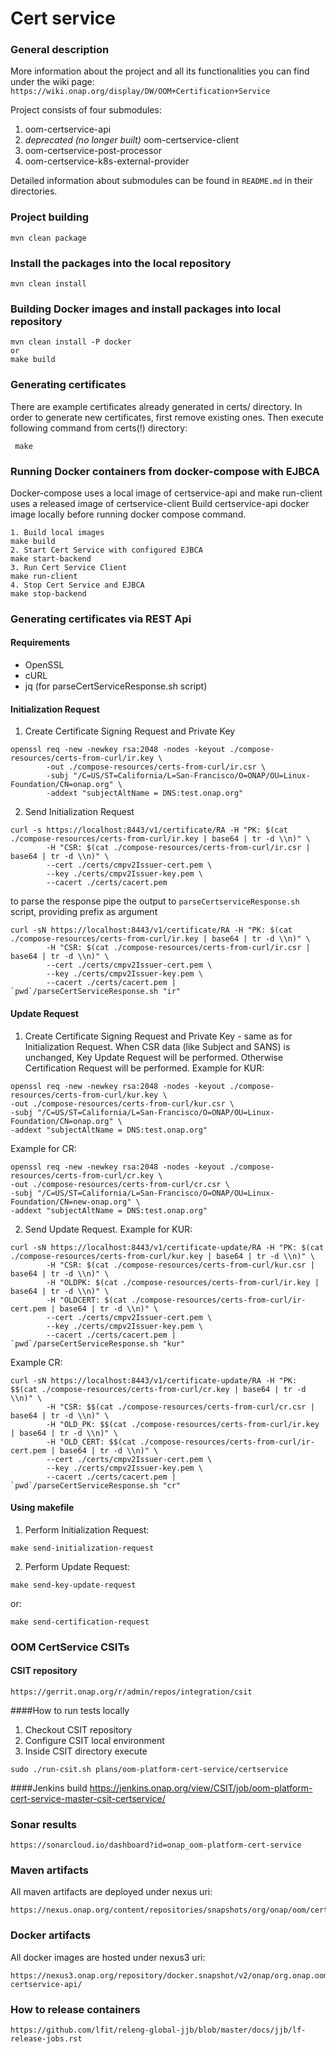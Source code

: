 # Cert service

### General description

More information about the project and all its functionalities you can find under the wiki page: 
    ```
    https://wiki.onap.org/display/DW/OOM+Certification+Service
    ``` 
  
Project consists of four submodules:
1. oom-certservice-api
2. *deprecated (no longer built)* oom-certservice-client
3. oom-certservice-post-processor
4. oom-certservice-k8s-external-provider

Detailed information about submodules can be found in ```README.md``` in their directories.

### Project building
```
mvn clean package
```

### Install the packages into the local repository
```
mvn clean install
```     
    
### Building Docker images and install packages into local repository
```
mvn clean install -P docker
or
make build
```   

### Generating certificates
There are example certificates already generated in certs/ directory.
In order to generate new certificates, first remove existing ones.
Then execute following command from certs(!) directory:
```
 make
```

### Running Docker containers from docker-compose with EJBCA
Docker-compose uses a local image of certservice-api and make run-client uses a released image of certservice-client
Build certservice-api docker image locally before running docker compose command.
```
1. Build local images
make build
2. Start Cert Service with configured EJBCA
make start-backend
3. Run Cert Service Client
make run-client
4. Stop Cert Service and EJBCA
make stop-backend
```

### Generating certificates via REST Api
#### Requirements
* OpenSSL
* cURL
* jq (for parseCertServiceResponse.sh script)
#### Initialization Request
1. Create Certificate Signing Request and Private Key
```
openssl req -new -newkey rsa:2048 -nodes -keyout ./compose-resources/certs-from-curl/ir.key \
	    -out ./compose-resources/certs-from-curl/ir.csr \
	    -subj "/C=US/ST=California/L=San-Francisco/O=ONAP/OU=Linux-Foundation/CN=onap.org" \
	    -addext "subjectAltName = DNS:test.onap.org"
```
2. Send Initialization Request
```
curl -s https://localhost:8443/v1/certificate/RA -H "PK: $(cat ./compose-resources/certs-from-curl/ir.key | base64 | tr -d \\n)" \
        -H "CSR: $(cat ./compose-resources/certs-from-curl/ir.csr | base64 | tr -d \\n)" \
        --cert ./certs/cmpv2Issuer-cert.pem \
        --key ./certs/cmpv2Issuer-key.pem \
        --cacert ./certs/cacert.pem
```
to parse the response pipe the output to `parseCertserviceResponse.sh` script, providing prefix as argument
```
curl -sN https://localhost:8443/v1/certificate/RA -H "PK: $(cat ./compose-resources/certs-from-curl/ir.key | base64 | tr -d \\n)" \
        -H "CSR: $(cat ./compose-resources/certs-from-curl/ir.csr | base64 | tr -d \\n)" \
        --cert ./certs/cmpv2Issuer-cert.pem \
        --key ./certs/cmpv2Issuer-key.pem \
        --cacert ./certs/cacert.pem | `pwd`/parseCertServiceResponse.sh "ir"
```

#### Update Request
1. Create Certificate Signing Request and Private Key - same as for Initialization Request.
When CSR data (like Subject and SANS) is unchanged, Key Update Request will be performed.
Otherwise Certification Request will be performed. 
Example for KUR:
```
openssl req -new -newkey rsa:2048 -nodes -keyout ./compose-resources/certs-from-curl/kur.key \
-out ./compose-resources/certs-from-curl/kur.csr \
-subj "/C=US/ST=California/L=San-Francisco/O=ONAP/OU=Linux-Foundation/CN=onap.org" \
-addext "subjectAltName = DNS:test.onap.org"
```
Example for CR:
```
openssl req -new -newkey rsa:2048 -nodes -keyout ./compose-resources/certs-from-curl/cr.key \
-out ./compose-resources/certs-from-curl/cr.csr \
-subj "/C=US/ST=California/L=San-Francisco/O=ONAP/OU=Linux-Foundation/CN=new-onap.org" \
-addext "subjectAltName = DNS:test.onap.org"
```
2. Send Update Request.
Example for KUR:
```
curl -sN https://localhost:8443/v1/certificate-update/RA -H "PK: $(cat ./compose-resources/certs-from-curl/kur.key | base64 | tr -d \\n)" \
	    -H "CSR: $(cat ./compose-resources/certs-from-curl/kur.csr | base64 | tr -d \\n)" \
	    -H "OLDPK: $(cat ./compose-resources/certs-from-curl/ir.key | base64 | tr -d \\n)" \
	    -H "OLDCERT: $(cat ./compose-resources/certs-from-curl/ir-cert.pem | base64 | tr -d \\n)" \
	    --cert ./certs/cmpv2Issuer-cert.pem \
	    --key ./certs/cmpv2Issuer-key.pem \
	    --cacert ./certs/cacert.pem | `pwd`/parseCertServiceResponse.sh "kur"
```
Example CR:
```
curl -sN https://localhost:8443/v1/certificate-update/RA -H "PK: $$(cat ./compose-resources/certs-from-curl/cr.key | base64 | tr -d \\n)" \
	    -H "CSR: $$(cat ./compose-resources/certs-from-curl/cr.csr | base64 | tr -d \\n)" \
	    -H "OLD_PK: $$(cat ./compose-resources/certs-from-curl/ir.key | base64 | tr -d \\n)" \
	    -H "OLD_CERT: $$(cat ./compose-resources/certs-from-curl/ir-cert.pem | base64 | tr -d \\n)" \
	    --cert ./certs/cmpv2Issuer-cert.pem \
	    --key ./certs/cmpv2Issuer-key.pem \
	    --cacert ./certs/cacert.pem | `pwd`/parseCertServiceResponse.sh "cr"
```

#### Using makefile
1. Perform Initialization Request:
```
make send-initialization-request
```
2. Perform Update Request:
```
make send-key-update-request
```
or:
```
make send-certification-request
```

### OOM CertService CSITs
#### CSIT repository
```
https://gerrit.onap.org/r/admin/repos/integration/csit
```

####How to run tests locally
1. Checkout CSIT repository
2. Configure CSIT local environment
3. Inside CSIT directory execute
```
sudo ./run-csit.sh plans/oom-platform-cert-service/certservice
```

####Jenkins build
https://jenkins.onap.org/view/CSIT/job/oom-platform-cert-service-master-csit-certservice/

### Sonar results
```     
https://sonarcloud.io/dashboard?id=onap_oom-platform-cert-service
```
    
### Maven artifacts
All maven artifacts are deployed under nexus uri:
```
https://nexus.onap.org/content/repositories/snapshots/org/onap/oom/certservice/
```
        
### Docker artifacts
All docker images are hosted under nexus3 uri:
```
https://nexus3.onap.org/repository/docker.snapshot/v2/onap/org.onap.oom.certservice.oom-certservice-api/
```

### How to release containers
```
https://github.com/lfit/releng-global-jjb/blob/master/docs/jjb/lf-release-jobs.rst
```
